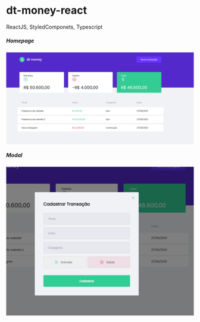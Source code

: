 # dt-money-react
ReactJS, StyledComponets, Typescript

##### Homepage

<img align="center"  src="src/assets/dt-money-1.PNG" />

##### Modal
<img align="center" src="src/assets/dt-money-2.PNG" />
